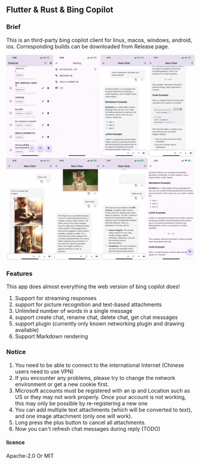 ## Flutter & Rust & Bing Copilot

### Brief

This is an third-party bing copilot client for linux, macos, windows, android, ios. Corresponding builds can be downloaded from Release page.


![example1](assets/example(1).jpeg)
![example2](assets/example(2).jpeg)

### Features

This app does almost everything the web version of bing copilot does!

1. Support for streaming responses
2. support for picture recognition and text-based attachments
3. Unlimited number of words in a single message
4. support create chat, rename chat, delete chat, get chat messages
5. support plugin (currently only known networking plugin and drawing available)
6. Support Markdown rendering

### Notice

1. You need to be able to connect to the international Internet (Chinese users need to use VPN)
2. If you encounter any problems, please try to change the network environment or get a new cookie first.
3. Microsoft accounts must be registered with an ip and Location such as US or they may not work properly. Once your account is not working, this may only be possible by re-registering a new one
4. You can add multiple text attachments (which will be converted to text), and one image attachment (only one will work).
5. Long press the plus button to cancel all attachments.
6. Now you can't refresh chat messages during reply (TODO)

#### licence
Apache-2.0 Or MIT
